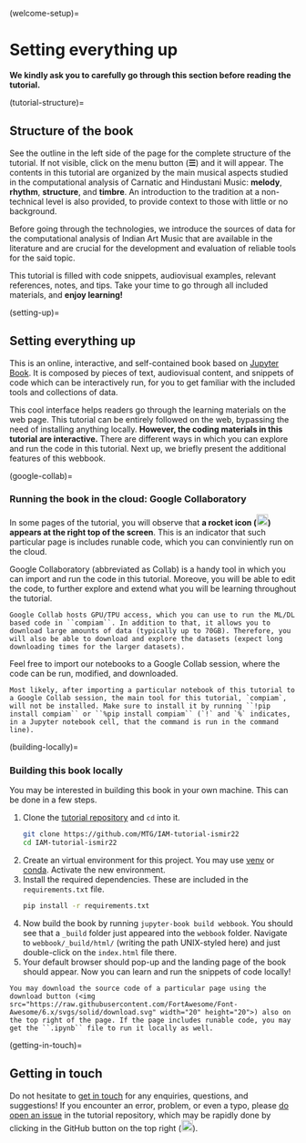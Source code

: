 (welcome-setup)=
# Setting everything up
**We kindly ask you to carefully go through this section before reading the tutorial.**


(tutorial-structure)=
## Structure of the book
See the outline in the left side of the page for the complete structure of the tutorial. If not visible, click on the menu button (**☰**) and it will appear. The contents in this tutorial are organized by the main musical aspects studied in the computational analysis of Carnatic and Hindustani Music: **melody**, **rhythm**, **structure**, and **timbre**. An introduction to the tradition at a non-technical level is also provided, to provide context to those with little or no background.

Before going through the technologies, we introduce the sources of data for the computational analysis of Indian Art Music that are available in the literature and are crucial for the development and evaluation of reliable tools for the said topic. 

This tutorial is filled with code snippets, audiovisual examples, relevant references, notes, and tips. Take your time to go through all included materials, and **enjoy learning!**


(setting-up)=
## Setting everything up
This is an online, interactive, and self-contained book based on [Jupyter Book](https://jupyterbook.org/en/stable/index.html). It is composed by pieces of text, audiovisual content, and snippets of code which can be interactively run, for you to get familiar with the included tools and collections of data.  

This cool interface helps readers go through the learning materials on the web page. This tutorial can be entirely followed on the web, bypassing the need of installing anything locally. **However, the coding materials in this tutorial are interactive.** There are different ways in which you can explore and run the code in this tutorial. Next up, we briefly present the additional features of this webbook.

(google-collab)=
### Running the book in the cloud: Google Collaboratory
In some pages of the tutorial, you will observe that **a rocket icon (<img src="https://raw.githubusercontent.com/FortAwesome/Font-Awesome/6.x/svgs/solid/rocket.svg" width="20" height="20">) appears at the right top of the screen**. This is an indicator that such particular page is includes runable code, which you can conviniently run on the cloud.

Google Collaboratory (abbreviated as Collab) is a handy tool in which you can import and run the code in this tutorial. Moreove, you will be able to edit the code, to further explore and extend what you will be learning throughout the tutorial.

```{note}
Google Collab hosts GPU/TPU access, which you can use to run the ML/DL based code in ``compiam``. In addition to that, it allows you to download large amounts of data (typically up to 70GB). Therefore, you will also be able to download and explore the datasets (expect long downloading times for the larger datasets).
```

Feel free to import our notebooks to a Google Collab session, where the code can be run, modified, and downloaded. 

```{important}
Most likely, after importing a particular notebook of this tutorial to a Google Collab session, the main tool for this tutorial, `compiam`, will not be installed. Make sure to install it by running ``!pip install compiam`` or ``%pip install compiam`` (`!` and `%` indicates, in a Jupyter notebook cell, that the command is run in the command line).
```


(building-locally)=
### Building this book locally
You may be interested in building this book in your own machine. This can be done in a few steps.

1) Clone the [tutorial repository](https://github.com/MTG/IAM-tutorial-ismir22) and ``cd`` into it.
    ```bash
    git clone https://github.com/MTG/IAM-tutorial-ismir22
    cd IAM-tutorial-ismir22
    ```
2) Create an virtual environment for this project. You may use [venv](https://docs.python.org/3/tutorial/venv.html) or [conda](https://conda.io/projects/conda/en/latest/user-guide/getting-started.html). Activate the new environment.
3) Install the required dependencies. These are included in the ``requirements.txt`` file.
    ```bash
    pip install -r requirements.txt
    ```
4) Now build the book by running ``jupyter-book build webbook``. You should see that a ``_build`` folder just appeared into the ``webbook`` folder. Navigate to ``webbook/_build/html/`` (writing the path UNIX-styled here) and just double-click on the ``index.html`` file there.
5) Your default browser should pop-up and the landing page of the book should appear. Now you can learn and run the snippets of code locally! 

```{note}
You may download the source code of a particular page using the download button (<img src="https://raw.githubusercontent.com/FortAwesome/Font-Awesome/6.x/svgs/solid/download.svg" width="20" height="20">) also on the top right of the page. If the page includes runable code, you may get the ``.ipynb`` file to run it locally as well.
```

(getting-in-touch)=
## Getting in touch
Do not hesitate to [get in touch](mailto:thomas.nuttall@upf.edu) for any enquiries, questions, and suggestions! If you encounter an error, problem, or even a typo, please [do open an issue](https://github.com/MTG/IAM-tutorial-ismir22/issues) in the tutorial repository, which may be rapidly done by clicking in the GitHub button on the top right (<img src="https://raw.githubusercontent.com/FortAwesome/Font-Awesome/6.x/svgs/brands/github.svg" width="20" height="20">).
